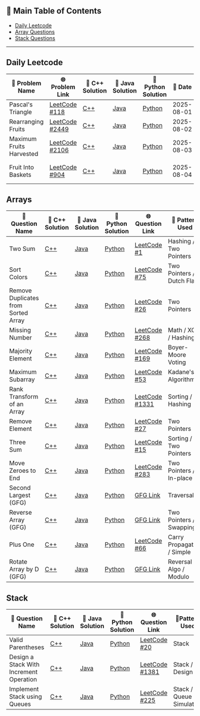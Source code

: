 ## 📑 Main Table of Contents

- [Daily Leetcode](#daily-leetcode)
- [Array Questions](#arrays)
- [Stack Questions](#stack)

---

## Daily Leetcode

| 🧠 Problem Name             | 🌐 Problem Link                                                                 | 🔗 C++ Solution                                       | 🔗 Java Solution                                        | 🔗 Python Solution                                        | 📅 Date       | 🧩 Approach / Notes                  |
|----------------------------|----------------------------------------------------------------------------------|------------------------------------------------------|--------------------------------------------------------|------------------------------------------------------------|--------------|-------------------------------------|
| Pascal's Triangle          | [LeetCode #118](https://leetcode.com/problems/pascals-triangle/)                | [C++](./DailyLeetcode/1Aug/PascalTriangle.cpp)       | [Java](./DailyLeetcode/1Aug/PascalTriangle.java)       | [Python](./DailyLeetcode/1Aug/PascalTriangle.py)           | 2025-08-01   | Binomial Coefficients (nCr)         |
| Rearranging Fruits         | [LeetCode #2449](https://leetcode.com/problems/rearranging-fruits/)             | [C++](./DailyLeetcode/2Aug/RearrangingFruits.cpp)    | [Java](./DailyLeetcode/2Aug/RearrangingFruits.java)    | [Python](./DailyLeetcode/2Aug/RearrangingFruits.py)        | 2025-08-02   | Greedy + Multisets/Counting         |
| Maximum Fruits Harvested   | [LeetCode #2106](https://leetcode.com/problems/maximum-fruits-harvested-after-at-most-k-steps/) | [C++](./DailyLeetcode/3Aug/MaximumFruitsHarvested.cpp) | [Java](./DailyLeetcode/3Aug/MaximumFruitsHarvested.java) | [Python](./DailyLeetcode/3Aug/MaximumFruitsHarvested.py)   | 2025-08-03   | Sliding Window + Prefix Sum         |
| Fruit Into Baskets         | [LeetCode #904](https://leetcode.com/problems/fruit-into-baskets/)              | [C++](./DailyLeetcode/4Aug/FruitIntoBaskets.cpp)     | [Java](./DailyLeetcode/4Aug/FruitIntoBaskets.java)     | [Python](./DailyLeetcode/4Aug/FruitIntoBaskets.py)         | 2025-08-04   | Sliding Window, Max Subarray with 2 Types |





## Arrays

| 🧠 Question Name                        | 🔗 C++ Solution                                      | 🔗 Java Solution                                        | 🔗 Python Solution                                         | 🌐 Question Link                                                                 | 🧩 Pattern Used             |
| ------------------------------------- | ---------------------------------------------------- | -------------------------------------------------------- | ---------------------------------------------------------- | -------------------------------------------------------------------------------- | --------------------------- |
| Two Sum                               | [C++](./C++/Arrays/TwoSum.cpp)                       | [Java](./JAVA/Arrays/TwoSum.java)                        | [Python](./Python/Arrays/TwoSum.py)                       | [LeetCode #1](https://leetcode.com/problems/two-sum/)                           | Hashing / Two Pointers      |
| Sort Colors                           | [C++](./C++/Arrays/SortColors.cpp)                   | [Java](./JAVA/Arrays/SortColors.java)                    | [Python](./Python/Arrays/SortColors.py)                    | [LeetCode #75](https://leetcode.com/problems/sort-colors/)                      | Two Pointers / Dutch Flag   |
| Remove Duplicates from Sorted Array  | [C++](./C++/Arrays/Remove_Duplicates_from_SortedArray.cpp) | [Java](./JAVA/Arrays/Remove_Duplicates_from_SortedArray.java) | [Python](./Python/Arrays/Remove_Duplicates_from_SortedArray.py) | [LeetCode #26](https://leetcode.com/problems/remove-duplicates-from-sorted-array/) | Two Pointers                |
| Missing Number                        | [C++](./C++/Arrays/MissingNumber.cpp)                | [Java](./JAVA/Arrays/MissingNumber.java)                 | [Python](./Python/Arrays/MissingNumber.py)                 | [LeetCode #268](https://leetcode.com/problems/missing-number/)                 | Math / XOR / Hashing        |
| Majority Element                      | [C++](./C++/Arrays/MajorityElement.cpp)              | [Java](./JAVA/Arrays/MajorityElement.java)               | [Python](./Python/Arrays/MajorityElement.py)               | [LeetCode #169](https://leetcode.com/problems/majority-element/)               | Boyer-Moore Voting          |
| Maximum Subarray                      | [C++](./C++/Arrays/MaximumSubarraySum.cpp)           | [Java](./JAVA/Arrays/MaximumSubarraySum.java)            | [Python](./Python/Arrays/MaximumSubarraySum.py)            | [LeetCode #53](https://leetcode.com/problems/maximum-subarray/)                | Kadane's Algorithm          |
| Rank Transform of an Array            | [C++](./C++/Arrays/RankTransform.cpp)                | [Java](./JAVA/Arrays/RankTransform.java)                 | [Python](./Python/Arrays/RankTransform.py)                 | [LeetCode #1331](https://leetcode.com/problems/rank-transform-of-an-array/)     | Sorting / Hashing           |
| Remove Element                        | [C++](./C++/Arrays/RemoveElements_fromArray.cpp)     | [Java](./JAVA/Arrays/RemoveElements_fromArray.java)      | [Python](./Python/Arrays/RemoveElements_fromArray.py)      | [LeetCode #27](https://leetcode.com/problems/remove-element/)                   | Two Pointers                |
| Three Sum                             | [C++](./C++/Arrays/3sum.cpp)                          | [Java](./JAVA/Arrays/3sum.java)                          | [Python](./Python/Arrays/3sum.py)                          | [LeetCode #15](https://leetcode.com/problems/3sum/)                             | Sorting / Two Pointers      |
| Move Zeroes to End                    | [C++](./C++/Arrays/MoveAllZeroesToEnd.cpp)           | [Java](./JAVA/Arrays/MoveAllZeroesToEnd.java)            | [Python](./Python/Arrays/MoveAllZeroesToEnd.py)            | [LeetCode #283](https://leetcode.com/problems/move-zeroes/)                     | Two Pointers / In-place     |
| Second Largest (GFG)                  | [C++](./C++/Arrays/SecondLargest.cpp)                | [Java](./JAVA/Arrays/SecondLargest.java)                 | [Python](./Python/Arrays/SecondLargest.py)                 | [GFG Link](https://www.geeksforgeeks.org/find-second-largest-element-array/)     | Traversal                   |
| Reverse Array (GFG)                   | [C++](./C++/Arrays/ReverseArray.cpp)                 | [Java](./JAVA/Arrays/ReverseArray.java)                  | [Python](./Python/Arrays/ReverseArray.py)                  | [GFG Link](https://www.geeksforgeeks.org/write-a-program-to-reverse-an-array-or-string/) | Two Pointers / Swapping     |
| Plus One                              | [C++](./C++/Arrays/PlusOne.cpp)                      | [Java](./JAVA/Arrays/PlusOne.java)                       | [Python](./Python/Arrays/PlusOne.py)                       | [LeetCode #66](https://leetcode.com/problems/plus-one/)                         | Carry Propagation / Simple  |
| Rotate Array by D (GFG)               | [C++](./C++/Arrays/RotateArrayByD.cpp)               | [Java](./JAVA/Arrays/RotateArrayByD.java)                | [Python](./Python/Arrays/RotateArrayByD.py)                | [GFG Link](https://www.geeksforgeeks.org/rotate-array/)                          | Reversal Algo / Modulo      |





## Stack

| 🧠 Question Name                     | 🔗 C++ Solution                                     | 🔗 Java Solution                                       | 🔗 Python Solution                                      | 🌐 Question Link                                                                 | 🧩Pattern Used       |
| ---------------------------------- | -------------------------------------------------- | ------------------------------------------------------ | -------------------------------------------------------- | -------------------------------------------------------------------------------- | --------------------- |
| Valid Parentheses                  | [C++](./C++/Stack/ValidParentheses.cpp)            | [Java](./JAVA/Stack/ValidParentheses.java)             | [Python](./Python/Stack/ValidParentheses.py)             | [LeetCode #20](https://leetcode.com/problems/valid-parentheses/)                | Stack                  |
| Design a Stack With Increment Operation | [C++](./C++/Stack/StackwithIncreament.cpp)         | [Java](./JAVA/Stack/StackwithIncreament.java)           | [Python](./Python/Stack/StackwithIncreament.py)           | [LeetCode #1381](https://leetcode.com/problems/design-a-stack-with-increment-operation/) | Stack / Design         |
| Implement Stack using Queues      | [C++](./C++/Stack/ImplementStackusingQueue.cpp)             | [Java](./JAVA/Stack/ImplementStackusingQueue.java)              | [Python](./Python/Stack/ImplementStackusingQueue.py)              | [LeetCode #225](https://leetcode.com/problems/implement-stack-using-queues/)    | Stack / Queue Simulation |





       


